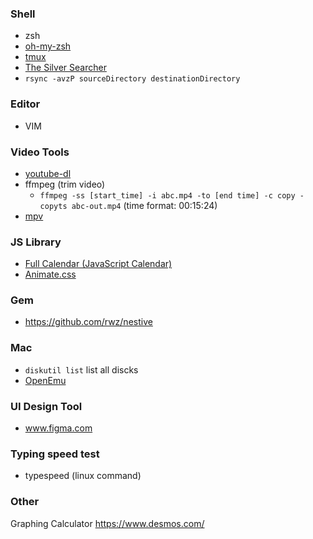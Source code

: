 ### Shell
- zsh
- [oh-my-zsh](https://github.com/ohmyzsh/ohmyzsh)
- [tmux](https://github.com/tmux/tmux)
- [The Silver Searcher](https://github.com/ggreer/the_silver_searcher)
- `rsync -avzP sourceDirectory destinationDirectory`

### Editor
- VIM

### Video Tools
* [youtube-dl](https://github.com/ytdl-org/youtube-dl/blob/master/README.md#read)
* ffmpeg (trim video)
  * `ffmpeg -ss [start_time] -i abc.mp4 -to [end time] -c copy -copyts abc-out.mp4` (time format: 00:15:24)
* [mpv](https://github.com/mpv-player/mpv)

### JS Library
* [Full Calendar (JavaScript Calendar)](https://fullcalendar.io/)
* [Animate.css](https://daneden.github.io/animate.css/)

### Gem
* https://github.com/rwz/nestive

### Mac
* `diskutil list` list all discks
* [OpenEmu](https://github.com/OpenEmu/OpenEmu)

### UI Design Tool
* www.figma.com

### Typing speed test
* typespeed (linux command)

### Other
Graphing Calculator https://www.desmos.com/
